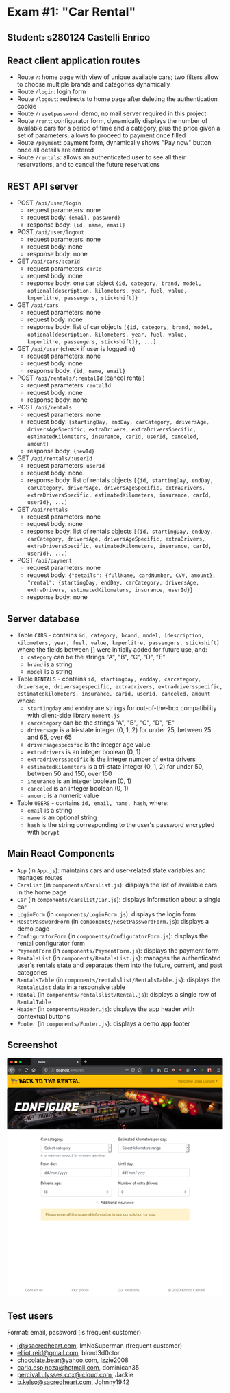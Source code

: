 # Exam #1: "Car Rental"
## Student: s280124 Castelli Enrico 

## React client application routes

- Route `/`: home page with view of unique available cars; two filters allow to choose multiple brands and categories dynamically
- Route `/login`: login form
- Route `/logout`: redirects to home page after deleting the authentication cookie
- Route `/resetpassword`: demo, no mail server required in this project
- Route `/rent`: configurator form, dynamically displays the number of available cars for a period of time and a category, plus the price given a set of parameters; allows to proceed to payment once filled
- Route `/payment`: payment form, dynamically shows "Pay now" button once all details are entered
- Route `/rentals`: allows an authenticated user to see all their reservations, and to cancel the future reservations

## REST API server

- POST `/api/user/login`
  - request parameters: none
  - request body: `{email, password}`
  - response body: `{id, name, email}`
- POST `/api/user/logout`
  - request parameters: none
  - request body: none
  - response body: none
- GET `/api/cars/:carId`
  - request parameters: `carId`
  - request body: none
  - response body: one car object `{id, category, brand, model, optional[description, kilometers, year, fuel, value, kmperlitre, passengers, stickshift]}`
- GET `/api/cars`
  - request parameters: none
  - request body: none
  - response body: list of car objects `[{id, category, brand, model, optional[description, kilometers, year, fuel, value, kmperlitre, passengers, stickshift]}, ...]`
- GET `/api/user` (check if user is logged in)
  - request parameters: none
  - request body: none
  - response body: `{id, name, email}`
- POST `/api/rentals/:rentalId` (cancel rental)
  - request parameters: `rentalId`
  - request body: none
  - response body: none
- POST `/api/rentals`
  - request parameters: none
  - request body: `{startingDay, endDay, carCategory, driversAge, driversAgeSpecific, extraDrivers, extraDriversSpecific, estimatedKilometers, insurance, carId, userId, canceled, amount}`
  - response body: `{newId}`
- GET `/api/rentals/:userId`
  - request parameters: `userId`
  - request body: none
  - response body: list of rentals objects `[{id, startingDay, endDay, carCategory, driversAge, driversAgeSpecific, extraDrivers, extraDriversSpecific, estimatedKilometers, insurance, carId, userId}, ...]`
- GET `/api/rentals`
  - request parameters: none
  - request body: none
  - response body: list of rentals objects `[{id, startingDay, endDay, carCategory, driversAge, driversAgeSpecific, extraDrivers, extraDriversSpecific, estimatedKilometers, insurance, carId, userId}, ...]`
- POST `/api/payment`
  - request parameters: none
  - request body: `{"details": {fullName, cardNumber, CVV, amount}, "rental": {startingDay, endDay, carCategory, driversAge, extraDrivers, estimatedKilometers, insurance, userId}}`
  - response body: none

## Server database

- Table `CARS` - contains `id, category, brand, model, [description, kilometers, year, fuel, value, kmperlitre, passengers, stickshift]` where the fields between [] were initially added for future use, and:
  - `category` can be the strings "A", "B", "C", "D", "E"
  - `brand` is a string
  - `model` is a string
- Table `RENTALS` - contains `id, startingday, endday, carcategory, driversage, driversagespecific, extradrivers, extradriversspecific, estimatedkilometers, insurance, carid, userid, canceled, amount` where:
  - `startingday` and `endday` are strings for out-of-the-box compatibility with client-side library `moment.js`
  - `carcategory` can be the strings "A", "B", "C", "D", "E"
  - `driversage` is a tri-state integer (0, 1, 2) for under 25, between 25 and 65, over 65
  - `driversagespecific` is the integer age value
  - `extradrivers` is an integer boolean (0, 1)
  - `extradriversspecific` is the integer number of extra drivers
  - `estimatedkilometers` is a tri-state integer (0, 1, 2) for under 50, between 50 and 150, over 150
  - `insurance` is an integer boolean (0, 1)
  - `canceled` is an integer boolean (0, 1)
  - `amount` is a numeric value
- Table `USERS` - contains `id, email, name, hash`, where:
  - `email` is a string
  - `name` is an optional string
  - `hash` is the string corresponding to the user's password encrypted with `bcrypt`

## Main React Components

- `App` (in `App.js`): maintains cars and user-related state variables and manages routes
- `CarsList` (in `components/CarsList.js`): displays the list of available cars in the home page
- `Car` (in `components/carslist/Car.js`): displays information about a single car
- `LoginForm` (in `components/LoginForm.js`): displays the login form
- `ResetPasswordForm` (in `components/ResetPasswordForm.js`): displays a demo page
- `ConfiguratorForm` (in `components/ConfiguratorForm.js`): displays the rental configurator form
- `PaymentForm` (in `components/PaymentForm.js`): displays the payment form
- `RentalsList` (in `components/RentalsList.js`): manages the authenticated user's rentals state and separates them into the future, current, and past categories
- `RentalsTable` (in `components/rentalslist/RentalsTable.js`): displays the `RentalsList` data in a responsive table
- `Rental` (in `components/rentalslist/Rental.js`): displays a single row of `RentalTable`
- `Header` (in `components/Header.js`): displays the app header with contextual buttons
- `Footer` (in `components/Footer.js`): displays a demo app footer


## Screenshot

![Configurator Screenshot](./img/configurator_screenshot.png)

## Test users
Format: email, password (is frequent customer)  

* jd@sacredheart.com, ImNoSuperman (frequent customer)
* elliot.reid@gmail.com, blond3d0ctor
* chocolate.bear@yahoo.com, Izzie2008
* carla.espinoza@hotmail.com, dominican35
* percival.ulysses.cox@icloud.com, Jackie
* b.kelso@sacredheart.com, Johnny1942